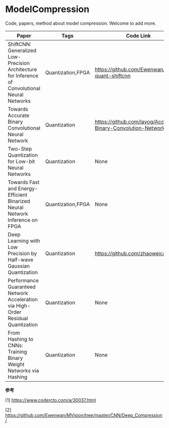 # ModelCompression
Code, papers, method about model compression. Welcome to add more.

| Paper                                                        | Tags              | Code Link                                                    | Years |
| ------------------------------------------------------------ | ----------------- | ------------------------------------------------------------ | ----- |
| ShiftCNN: Generalized Low-Precision Architecture for Inference of Convolutional Neural Networks | Quantization,FPGA | https://github.com/Ewenwan/caffe-quant-shiftcnn              | 2017  |
| Towards Accurate Binary Convolutional Neural Network         | Quantization      | https://github.com/layog/Accurate-Binary-Convolution-Network | 2017  |
| Two-Step Quantization for Low-bit Neural Networks            | Quantization      | None                                                         | 2018  |
| Towards Fast and Energy-Efficient Binarized Neural Network Inference on FPGA | Quantization,FPGA | None                                                         | 2018  |
| Deep Learning with Low Precision by Half-wave Gaussian Quantization | Quantization      | https://github.com/zhaoweicai/hwgq                           | 2017  |
| Performance Guaranteed Network Acceleration via High-Order Residual Quantization | Quantization      | None                                                         | 2017  |
| From Hashing to CNNs: Training Binary Weight Networks via Hashing | Quantization      | None                                                         | 2017  |

**参考**

[1] https://www.codercto.com/a/30037.html

[2] https://github.com/Ewenwan/MVision/tree/master/CNN/Deep_Compression/